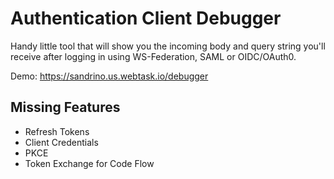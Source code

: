# Authentication Client Debugger

Handy little tool that will show you the incoming body and query string you'll receive after logging in using WS-Federation, SAML or OIDC/OAuth0.

Demo: https://sandrino.us.webtask.io/debugger

## Missing Features

 - Refresh Tokens
 - Client Credentials
 - PKCE
 - Token Exchange for Code Flow
